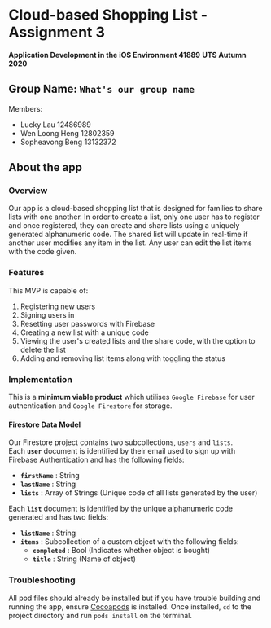 # Cloud-based Shopping List - Assignment 3
**Application Development in the iOS Environment 41889**
**UTS Autumn 2020**
## Group Name: `What's our group name`  
Members:
* Lucky Lau 12486989
* Wen Loong Heng  12802359
* Sopheavong Beng 13132372 

## About the app
### Overview
Our app is a cloud-based shopping list that is designed for families to share lists with one another. In order to create a list, only one user has to register and once registered, they can create and share lists using a uniquely generated alphanumeric code. The shared list will update in real-time if another user modifies any item in the list. Any user can edit the list items with the code given.
### Features
This MVP is capable of:
1. Registering new users
2. Signing users in
3. Resetting user passwords with Firebase
4. Creating a new list with a unique code
5. Viewing the user's created lists and the share code, with the option to delete the list
6. Adding and removing list items along with toggling the status

### Implementation
This is a **minimum viable product** which utilises `Google Firebase` for user authentication and `Google Firestore` for storage.
#### Firestore Data Model
Our Firestore project contains two subcollections, `users` and `lists`. <br>
Each **`user`** document is identified by their email used to sign up with Firebase Authentication and has the following fields:
- **`firstName`**	: String
- **`lastName`**	: String
- **`lists`**			: Array of Strings (Unique code of all lists generated by the user) <br>

Each **`list`** document is identified by the unique alphanumeric code generated and has two fields:
- **`listName`** : String
- **`items`** : Subcollection of a custom object with the following fields:
  - **`completed`** : Bool (Indicates whether object is bought)
  - **`title`**     : String (Name of object)

### Troubleshooting
All pod files should already be installed but if you have trouble building and running the app, ensure [Cocoapods](https://cocoapods.org/) is installed. Once installed, `cd` to the project directory and run `pods install` on the terminal.

